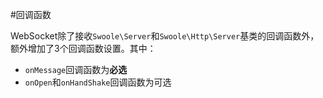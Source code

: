 #回调函数

WebSocket除了接收`Swoole\Server`和`Swoole\Http\Server`基类的回调函数外，额外增加了3个回调函数设置。其中：

* `onMessage`回调函数为**必选**
* `onOpen`和`onHandShake`回调函数为可选